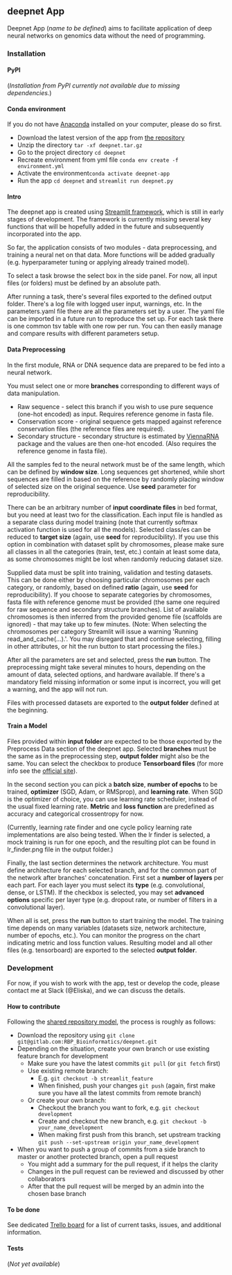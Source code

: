 ## deepnet App 
Deepnet App (*name to be defined*) aims to facilitate application of deep neural networks on genomics data without the need of programming.

### Installation
#### PyPI
(*Installation from PyPI currently not available due to missing dependencies.*)

#### Conda environment
If you do not have [Anaconda](https://www.anaconda.com/distribution/) installed on your computer, please do so first. 
- Download the latest version of the app from [the repository](https://gitlab.com/RBP_Bioinformatics/deepnet/-/tags)
- Unzip the directory `tar -xf deepnet.tar.gz`
- Go to the project directory `cd deepnet`
- Recreate environment from yml file `conda env create -f environment.yml`
- Activate the environment`conda activate deepnet-app`
- Run the app `cd deepnet` and `streamlit run deepnet.py`

#### Intro
The deepnet app is created using [Streamlit framework](https://www.streamlit.io/), which is still in early stages of development.
The framework is currently missing several key functions that will be hopefully added in the future and subsequently incorporated into the app.

So far, the application consists of two modules - data preprocessing, and training a neural net on that data. 
More functions will be added gradually (e.g. hyperparameter tuning or applying already trained model).

To select a task browse the select box in the side panel. 
For now, all input files (or folders) must be defined by an absolute path.

After running a task, there's several files exported to the defined output folder.
There's a log file with logged user input, warnings, etc. 
In the parameters.yaml file there are all the parameters set by a user. 
The yaml file can be imported in a future run to reproduce the set up.
For each task there is one common tsv table with one row per run.
You can then easily manage and compare results with different parameters setup.  

#### Data Preprocessing
In the first module, RNA or DNA sequence data are prepared to be fed into a neural network. 

You must select one or more **branches** corresponding to different ways of data manipulation.
* Raw sequence - select this branch if you wish to use pure sequence (one-hot encoded) as input. Requires reference genome in fasta file. 
* Conservation score - original sequence gets mapped against reference conservation files (the reference  files are required). 
* Secondary structure - secondary structure is estimated by [ViennaRNA](https://www.tbi.univie.ac.at/RNA/) package and the values are then one-hot encoded.
(Also requires the reference genome in fasta file).

All the samples fed to the neural network must be of the same length, which can be defined by **window size**.
Long sequences get shortened, while short sequences are filled in based on the reference by randomly placing window of selected size on the original sequence. 
Use **seed** parameter for reproducibility.

There can be an arbitrary number of **input coordinate files** in bed format, but you need at least two for the classification.
Each input file is handled as a separate class during model training (note that currently softmax activation function is used for all the models).
Selected class/es can be reduced to **target size** (again, use **seed** for reproducibility).
If you use this option in combination with dataset split by chromosomes, please make sure all classes in all the categories (train, test, etc.) 
contain at least some data, as some chromosomes might be lost when randomly reducing dataset size.

Supplied data must be split into training, validation and testing datasets.
This can be done either by choosing particular chromosomes per each category, or randomly, based on defined **ratio** (again, use **seed** for reproducibility).
If you choose to separate categories by chromosomes, fasta file with reference genome must be provided (the same one required for raw sequence and secondary structure branches).
List of available chromosomes is then inferred from the provided genome file (scaffolds are ignored) - that may take up to few minutes.
(Note: When selecting the chromosomes per category Streamlit will issue a warning 'Running read_and_cache(...).'. 
You may disregard that and continue selecting, filling in other attributes, or hit the run button to start processing the files.)

After all the parameters are set and selected, press the **run** button. The preprocessing might take several minutes to hours, 
depending on the amount of data, selected options, and hardware available.
If there's a mandatory field missing information or some input is incorrect, you will get a warning, and the app will not run.

Files with processed datasets are exported to the **output folder** defined at the beginning.  

#### Train a Model
Files provided within **input folder** are expected to be those exported by the Preprocess Data section of the deepnet app.
Selected **branches** must be the same as in the preprocessing step, **output folder** might also be the same.
You can select the checkbox to produce **Tensorboard files** (for more info see the [official site](https://www.tensorflow.org/tensorboard)).

In the second section you can pick a **batch size**, **number of epochs** to be trained, **optimizer** (SGD, Adam, or RMSprop), and **learning rate**.
When SGD is the optimizer of choice, you can use learning rate scheduler, instead of the usual fixed learning rate. 
**Metric** and **loss function** are predefined as accuracy and categorical crossentropy for now.

(Currently, learning rate finder and one cycle policy learning rate implementations are also being tested. 
When the lr finder is selected, a mock training is run for one epoch, and the resulting plot can be found in lr_finder.png file in the output folder.) 

Finally, the last section determines the network architecture. You must define architecture for each selected branch, and for the common part of the network after branches' concatenation.
First set a **number of layers** per each part. For each layer you must select its **type** (e.g. convolutional, dense, or LSTM).
If the checkbox is selected, you may set **advanced options** specific per layer type (e.g. dropout rate, or number of filters in a convolutional layer).

When all is set, press the **run** button to start training the model.
The training time depends on many variables (datasets size, network architecture, number of epochs, etc.).
You can monitor the progress on the chart indicating metric and loss function values.
Resulting model and all other files (e.g. tensorboard) are exported to the selected **output folder**. 

### Development
For now, if you wish to work with the app, test or develop the code, please contact me at Slack (@Eliska), and we can discuss the details.

#### How to contribute
Following the [shared repository model](https://help.github.com/en/github/collaborating-with-issues-and-pull-requests/about-collaborative-development-models),
the process is roughly as follows:
* Download the repository using `git clone git@gitlab.com:RBP_Bioinformatics/deepnet.git`
* Depending on the situation, create your own branch or use existing feature branch for development
    * Make sure you have the latest commits `git pull` (or `git fetch` first)
    * Use existing remote branch:
        * E.g. `git checkout -b streamlit_feature`
        * When finished, push your changes `git push` 
        (again, first make sure you have all the latest commits from remote branch)
    * Or create your own branch:
        * Checkout the branch you want to fork, e.g. `git checkout development`
        * Create and checkout the new branch, e.g. `git checkout -b your_name_development`
        * When making first push from this branch, set upstream tracking 
        `git push --set-upstream origin your_name_development`
* When you want to push a group of commits from a side branch to master or another protected branch, open a pull request
    * You might add a summary for the pull request, if it helps the clarity
    * Changes in the pull request can be reviewed and discussed by other collaborators
    * After that the pull request will be merged by an admin into the chosen base branch

#### To be done
See dedicated [Trello board](https://trello.com/b/me9e2k1e/rbp-binding) for a list of current tasks, issues, and additional information.

#### Tests 
(*Not yet available*)
